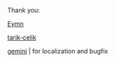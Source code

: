 Thank you:

[Eymn](github.com/eymndev)

[tarik-celik](https://gitlab.com/tarik-celik/)

[gemini](gemini.google.com/app) | for localization and bugfix
